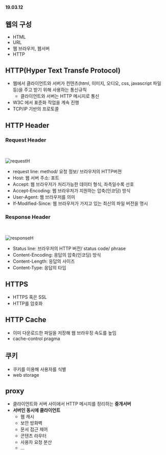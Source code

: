 #### 19.03.12

## 웹의 구성
- HTML
- URL
- 웹 브라우저, 웹서버
- HTTP

## HTTP(Hyper Text Transfe Protocol)
- 웹에서 클라이언트와 서버가 컨텐츠(html, 이미지, 오디오, css, javascript 파일등)을 주고 받기 위해 사용하는 통신규칙
  - 클라이언트와 서버는 HTTP 메시지로 통신
- W3C 에서 표준화 작업을 계속 진행
- TCP/IP 기반의 프로토콜

## HTTP Header
### Request Header
<br>

![requestH](https://user-images.githubusercontent.com/38183218/54200222-386c6f80-450e-11e9-8e5d-57c4f0bb470e.png)

- request line: method/ 요청 정보/ 브라우저의 HTTP버젼
- Host: 웹 서버 주소: 포트
- Accept: 웹 브라우저가 처리가능한 데이터 형식, 좌측일수록 선호
- Accept-Encoding: 웹 브라우저가 지원하는 압축(인코딩) 방식
- User-Agent: 웹 브라우저를 의미
- If-Modified-Since: 웹 브라우저가 가지고 있는 최신의 파일 버전을 명시

### Response Header
<br>

![responseH](https://user-images.githubusercontent.com/38183218/54200223-386c6f80-450e-11e9-865e-1045bd9f302b.png)

- Status line: 브라우저의 HTTP 버전/ status code/ phrase
- Content-Encoding: 응답의 압축(인코딩) 방식
- Content-Length: 응답의 사이즈
- Content-Type: 응답의 타입

## HTTPS
- HTTPS 혹은 SSL
- HTTP를 암호화

## HTTP Cache
- 이미 다운로드한 파일을 저장해 웹 브라우징 속도를 높임
- cache-control pragma

## 쿠키
- 쿠키를 이용해 사용자를 식별
- web storage

## proxy
- 클라이언트와 서버 사이에서 HTTP 메시지를 정리하는 __중개서버__
- __서버인 동시에 클라이언트__
  - 웹 캐시
  - 보안 방화벽
  - 문서 접근 제어
  - 콘텐츠 라우터
  - 사용자 요청 분산
  - ...